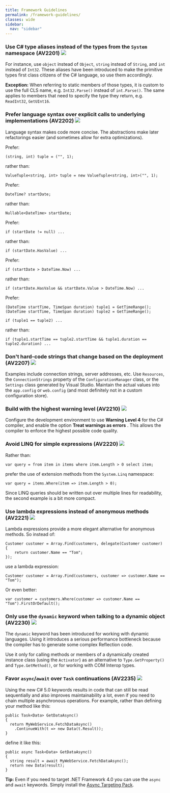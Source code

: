 ```yaml
---
title: Framework Guidelines
permalink: /framework-guidelines/
classes: wide
sidebar:
  nav: "sidebar"
---
```


### <a name="av2201"></a> Use C# type aliases instead of the types from the `System` namespace (AV2201) ![](/assets/images/1.png)
For instance, use `object` instead of `Object`, `string` instead of `String`, and `int` instead of `Int32`. These aliases have been introduced to make the primitive types first class citizens of the C# language, so use them accordingly.

**Exception:** When referring to static members of those types, it is custom to use the full CLS name, e.g. `Int32.Parse()` instead of `int.Parse()`. The same applies to members that need to specify the type they return, e.g. `ReadInt32`, `GetUInt16`. 

### <a name="av2202"></a> Prefer language syntax over explicit calls to underlying implementations (AV2202) ![](/assets/images/1.png)
Language syntax makes code more concise. The abstractions make later refactorings easier (and sometimes allow for extra optimizations).

Prefer:

	(string, int) tuple = ("", 1);

rather than:

	ValueTuple<string, int> tuple = new ValueTuple<string, int>("", 1);

Prefer:

	DateTime? startDate;

rather than:

	Nullable<DateTime> startDate;

Prefer:

	if (startDate != null) ...

rather than:

	if (startDate.HasValue) ...

Prefer:

	if (startDate > DateTime.Now) ...

rather than:

	if (startDate.HasValue && startDate.Value > DateTime.Now) ...

Prefer:

	(DateTime startTime, TimeSpan duration) tuple1 = GetTimeRange();
	(DateTime startTime, TimeSpan duration) tuple2 = GetTimeRange();

	if (tuple1 == tuple2) ...

rather than:

	if (tuple1.startTime == tuple2.startTime && tuple1.duration == tuple2.duration) ...

### <a name="av2207"></a> Don't hard-code strings that change based on the deployment (AV2207) ![](/assets/images/3.png)
Examples include connection strings, server addresses, etc. Use `Resources`, the `ConnectionStrings` property of the `ConfigurationManager` class, or the `Settings` class generated by Visual Studio. Maintain the actual values into the `app.config` or `web.config` (and most definitely not in a custom configuration store).

### <a name="av2210"></a> Build with the highest warning level (AV2210) ![](/assets/images/1.png)
Configure the development environment to use **Warning Level 4** for the C# compiler, and enable the option **Treat warnings as errors** . This allows the compiler to enforce the highest possible code quality.

### <a name="av2220"></a> Avoid LINQ for simple expressions (AV2220) ![](/assets/images/3.png)
Rather than:

	var query = from item in items where item.Length > 0 select item;

prefer the use of extension methods from the `System.Linq` namespace:

	var query = items.Where(item => item.Length > 0);

Since LINQ queries should be written out over multiple lines for readability, the second example is a bit more compact.

### <a name="av2221"></a> Use lambda expressions instead of anonymous methods (AV2221) ![](/assets/images/2.png)

Lambda expressions provide a more elegant alternative for anonymous methods. So instead of:

	Customer customer = Array.Find(customers, delegate(Customer customer)
	{
		return customer.Name == "Tom";
	});

use a lambda expression:

	Customer customer = Array.Find(customers, customer => customer.Name == "Tom");

Or even better:

	var customer = customers.Where(customer => customer.Name == "Tom").FirstOrDefault();

### <a name="av2230"></a> Only use the `dynamic` keyword when talking to a dynamic object (AV2230) ![](/assets/images/1.png)
The `dynamic` keyword has been introduced for working with dynamic languages. Using it introduces a serious performance bottleneck because the compiler has to generate some complex Reflection code.

Use it only for calling methods or members of a dynamically created instance class (using the `Activator`) as an alternative to `Type.GetProperty()` and `Type.GetMethod()`, or for working with COM Interop types.

### <a name="av2235"></a> Favor `async`/`await` over `Task` continuations (AV2235) ![](/assets/images/1.png)
Using the new C# 5.0 keywords results in code that can still be read sequentially and also improves maintainability a lot, even if you need to chain multiple asynchronous operations. For example, rather than defining your method like this:

	public Task<Data> GetDataAsync()
	{
	  return MyWebService.FetchDataAsync()
	    .ContinueWith(t => new Data(t.Result));
	}

define it like this:

	public async Task<Data> GetDataAsync()
	{
	  string result = await MyWebService.FetchDataAsync();
	  return new Data(result);
	}

**Tip:** Even if you need to target .NET Framework 4.0 you can use the `async` and `await` keywords. Simply install the [Async Targeting Pack](http://www.microsoft.com/en-us/download/details.aspx?id=29576).
